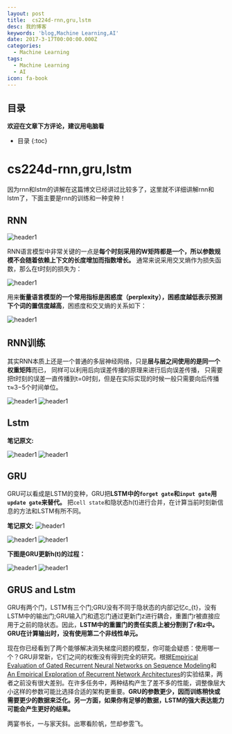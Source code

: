 ```yaml
---
layout: post
title:  cs224d-rnn,gru,lstm
desc: 我的博客
keywords: 'blog,Machine Learning,AI'
date: 2017-3-17T00:00:00.000Z
categories:
  - Machine Learning
tags:
  - Machine Learning
  - AI
icon: fa-book
---
```



## 目录
**欢迎在文章下方评论，建议用电脑看**

* 目录
{:toc}


# cs224d-rnn,gru,lstm

因为rnn和lstm的讲解在这篇博文已经讲过比较多了，这里就不详细讲解rnn和lstm了，下面主要是rnn的训练和一种变种！

## RNN


<img src="{{ site.img_path }}/Machine Learning/cs224d_rnn1.png" alt="header1" style="height:auto!important;width:auto%;max-width:1020px;"/>

RNN语言模型中非常关键的一点是**每个时刻采用的W矩阵都是一个，所以参数规模不会随着依赖上下文的长度增加而指数增长。** 通常来说采用交叉熵作为损失函数，那么在t时刻的损失为：


<img src="{{ site.img_path }}/Machine Learning/cs224d_rnn2.png" alt="header1" style="height:auto!important;width:auto%;max-width:1020px;"/>

用来**衡量语言模型的一个常用指标是困惑度（perplexity），困惑度越低表示预测下个词的置信度越高**，困惑度和交叉熵的关系如下：

<img src="{{ site.img_path }}/Machine Learning/cs224d_rnn3.png" alt="header1" style="height:auto!important;width:auto%;max-width:1020px;"/>

## RNN训练

其实RNN本质上还是一个普通的多层神经网络，只是**层与层之间使用的是同一个权重矩阵**而已， 同样可以利用后向误差传播的原理来进行后向误差传播， 只需要把t时刻的误差一直传播到t=0时刻，但是在实际实现的时候一般只需要向后传播τ≈3−5个时间单位。

<img src="{{ site.img_path }}/Machine Learning/cs224d_rnn4.png" alt="header1" style="height:auto!important;width:auto%;max-width:1020px;"/>

<img src="{{ site.img_path }}/Machine Learning/cs224d_rnn5.png" alt="header1" style="height:auto!important;width:auto%;max-width:1020px;"/>


## Lstm

**笔记原文:**

<img src="{{ site.img_path }}/Machine Learning/lstm.png" alt="header1" style="height:auto!important;width:auto%;max-width:1020px;"/>

<img src="{{ site.img_path }}/Machine Learning/lstm2.png" alt="header1" style="height:auto!important;width:auto%;max-width:1020px;"/>

## GRU

GRU可以看成是LSTM的变种，GRU把**LSTM中的`forget gate`和`input gate`用`update gate`来替代。** 把`cell state`和隐状态h(t)进行合并，在计算当前时刻新信息的方法和LSTM有所不同。

**笔记原文:**
<img src="{{ site.img_path }}/Machine Learning/gru1.png" alt="header1" style="height:auto!important;width:auto%;max-width:1020px;"/>

<img src="{{ site.img_path }}/Machine Learning/gru2.png" alt="header1" style="height:auto!important;width:auto%;max-width:1020px;"/>

<img src="{{ site.img_path }}/Machine Learning/gru3.png" alt="header1" style="height:auto!important;width:auto%;max-width:1020px;"/>

**下图是GRU更新h(t)的过程：**

<img src="{{ site.img_path }}/Machine Learning/gru_cs224d1.png" alt="header1" style="height:auto!important;width:auto%;max-width:1020px;"/>

<img src="{{ site.img_path }}/Machine Learning/gru_cs224d.png" alt="header1" style="height:auto!important;width:auto%;max-width:1020px;"/>

## GRUS and Lstm


GRU有两个门，LSTM有三个门;GRU没有不同于隐状态的内部记忆c_{t}，没有LSTM中的输出门;GRU输入门和遗忘门通过更新门z进行耦合，重置门r被直接应用于之前的隐状态。因此，**LSTM中的重置门的责任实质上被分割到了r和z中。GRU在计算输出时，没有使用第二个非线性单元。**

现在你已经看到了两个能够解决消失梯度问题的模型，你可能会疑惑：使用哪一个？GRU非常新，它们之间的权衡没有得到完全的研究。根据[Empirical Evaluation of Gated Recurrent Neural Networks on Sequence Modeling](http://link.zhihu.com/?target=http%3A//arxiv.org/abs/1412.3555)和 [An Empirical Exploration of Recurrent Network Architectures](http://link.zhihu.com/?target=http%3A//jmlr.org/proceedings/papers/v37/jozefowicz15.pdf)的实验结果，两者之前没有很大差别。在许多任务中，两种结构产生了差不多的性能，调整像层大小这样的参数可能比选择合适的架构更重要。**GRU的参数更少，因而训练稍快或需要更少的数据来泛化。另一方面，如果你有足够的数据，LSTM的强大表达能力可能会产生更好的结果。**



  <!-- 多说评论框 start -->
  <div class="ds-thread" data-thread-key="2017031701" data-title="cs224d-rnn,gru,lstm" data-url=""></div>
<!-- 多说评论框 end -->
<!-- 多说公共JS代码 start (一个网页只需插入一次) -->
<script type="text/javascript">
var duoshuoQuery = {short_name:"yzhhome"};
  (function() {
    var ds = document.createElement('script');
    ds.type = 'text/javascript';ds.async = true;
    ds.src = (document.location.protocol == 'https:' ? 'https:' : 'http:') + '//static.duoshuo.com/embed.js';
    ds.charset = 'UTF-8';
    (document.getElementsByTagName('head')[0] 
     || document.getElementsByTagName('body')[0]).appendChild(ds);
  })();
  </script>
  
两宴书长，一与家天斜。出寒看阶帆，竺却参雴飞。


